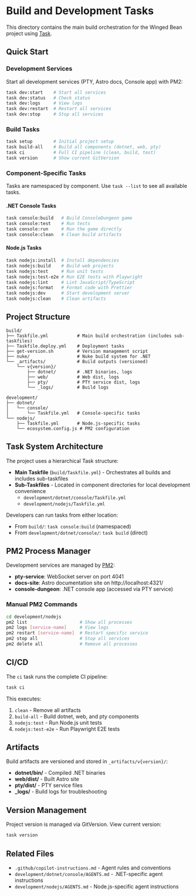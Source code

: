 # Build and Development Tasks

This directory contains the main build orchestration for the Winged Bean project using [Task](https://taskfile.dev/).

## Quick Start

### Development Services

Start all development services (PTY, Astro docs, Console app) with PM2:

```bash
task dev:start    # Start all services
task dev:status   # Check status
task dev:logs     # View logs
task dev:restart  # Restart all services
task dev:stop     # Stop all services
```

### Build Tasks

```bash
task setup        # Initial project setup
task build-all    # Build all components (dotnet, web, pty)
task ci           # Full CI pipeline (clean, build, test)
task version      # Show current GitVersion
```

### Component-Specific Tasks

Tasks are namespaced by component. Use `task --list` to see all available tasks.

#### .NET Console Tasks

```bash
task console:build   # Build ConsoleDungeon game
task console:test    # Run tests
task console:run     # Run the game directly
task console:clean   # Clean build artifacts
```

#### Node.js Tasks

```bash
task nodejs:install  # Install dependencies
task nodejs:build    # Build web projects
task nodejs:test     # Run unit tests
task nodejs:test-e2e # Run E2E tests with Playwright
task nodejs:lint     # Lint JavaScript/TypeScript
task nodejs:format   # Format code with Prettier
task nodejs:dev      # Start development server
task nodejs:clean    # Clean artifacts
```

## Project Structure

```
build/
├── Taskfile.yml           # Main build orchestration (includes sub-taskfiles)
├── Taskfile.deploy.yml    # Deployment tasks
├── get-version.sh         # Version management script
├── nuke/                  # Nuke build system for .NET
└── _artifacts/            # Build outputs (versioned)
    └── v{version}/
        ├── dotnet/        # .NET binaries, logs
        ├── web/           # Web dist, logs
        ├── pty/           # PTY service dist, logs
        └── _logs/         # Build logs

development/
├── dotnet/
│   └── console/
│       └── Taskfile.yml   # Console-specific tasks
└── nodejs/
    ├── Taskfile.yml       # Node.js-specific tasks
    └── ecosystem.config.js # PM2 configuration
```

## Task System Architecture

The project uses a hierarchical Task structure:

- **Main Taskfile** (`build/Taskfile.yml`) - Orchestrates all builds and includes sub-taskfiles
- **Sub-Taskfiles** - Located in component directories for local development convenience
  - `development/dotnet/console/Taskfile.yml`
  - `development/nodejs/Taskfile.yml`

Developers can run tasks from either location:
- From `build/`: `task console:build` (namespaced)
- From `development/dotnet/console/`: `task build` (direct)

## PM2 Process Manager

Development services are managed by [PM2](https://pm2.keymetrics.io/):

- **pty-service**: WebSocket server on port 4041
- **docs-site**: Astro documentation site on http://localhost:4321/
- **console-dungeon**: .NET console app (accessed via PTY service)

### Manual PM2 Commands

```bash
cd development/nodejs
pm2 list                    # Show all processes
pm2 logs [service-name]     # View logs
pm2 restart [service-name]  # Restart specific service
pm2 stop all                # Stop all services
pm2 delete all              # Remove all processes
```

## CI/CD

The `ci` task runs the complete CI pipeline:

```bash
task ci
```

This executes:
1. `clean` - Remove all artifacts
2. `build-all` - Build dotnet, web, and pty components
3. `nodejs:test` - Run Node.js unit tests
4. `nodejs:test-e2e` - Run Playwright E2E tests

## Artifacts

Build artifacts are versioned and stored in `_artifacts/v{version}/`:

- **dotnet/bin/** - Compiled .NET binaries
- **web/dist/** - Built Astro site
- **pty/dist/** - PTY service files
- **_logs/** - Build logs for troubleshooting

## Version Management

Project version is managed via GitVersion. View current version:

```bash
task version
```

## Related Files

- `.github/copilot-instructions.md` - Agent rules and conventions
- `development/dotnet/console/AGENTS.md` - .NET-specific agent instructions
- `development/nodejs/AGENTS.md` - Node.js-specific agent instructions
